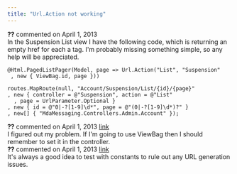 ```yaml
---
title: "Url.Action not working"
---
```

<div id="post1023852" class="discussion-comment op">
   <div class="discussion-header"><b>??</b> commented on 
      <time datetime="2013-04-01T10:40:15.873-07:00" title="2013-04-01T10:40:15.873-07:00">April 1, 2013</time>
   </div>
   <div class="discussion-message">In the Suspension List view I have the following code, which is returning an empty href for each a tag.  I'm probably missing something simple, so any help will be appreciated.<br />
<pre><code>@Html.PagedListPager(Model, page =&gt; Url.Action(&quot;List&quot;, &quot;Suspension&quot;
 , new { ViewBag.id, page }))</code></pre>

<pre><code>routes.MapRoute(null, &quot;Account/Suspension/List/{id}/{page}&quot;
, new { controller = @&quot;Suspension&quot;, action = @&quot;List&quot;
  , page = UrlParameter.Optional }
, new { id = @&quot;0|-?[1-9]\d*&quot;, page = @&quot;(0|-?[1-9]\d*)?&quot; }
, new[] { &quot;MdaMessaging.Controllers.Admin.Account&quot; });</code></pre>

</div>
</div>
<div id="post1023864" class="discussion-comment marked-as-answer">
   <div class="discussion-header"><b>??</b> commented on 
      <time datetime="2013-04-01T11:07:06.59-07:00" title="2013-04-01T11:07:06.59-07:00">April 1, 2013</time> <a href="#post1023864" class="post-link">link</a></div>
   <div class="discussion-message">I figured out my problem.  If I'm going to use ViewBag then I should remember to set it in the controller.<br />
</div>
</div>
<div id="post1023866" class="discussion-comment">
   <div class="discussion-header"><b>??</b> commented on 
      <time datetime="2013-04-01T11:15:00.96-07:00" title="2013-04-01T11:15:00.96-07:00">April 1, 2013</time> <a href="#post1023866" class="post-link">link</a></div>
   <div class="discussion-message">It's always a good idea to test with constants to rule out any URL generation issues.<br />
</div>
</div>